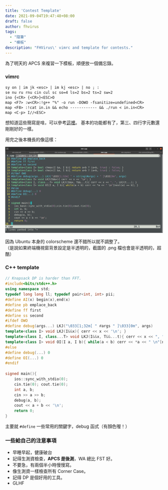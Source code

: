 ```yaml
---
title: 'Contest Template'
date: 2021-09-04T19:47:48+08:00
draft: false
author: fhvirus
tags:
  - "隨筆"
  - "模板"
description: "FHVirus\' vimrc and template for contests."
---
```


為了明天的 APCS 來複習一下模板，順便放一個備忘錄。

<!--more-->

### vimrc

```vim
sy on | im jk <esc> | im kj <esc> | no ; :
se nu ru rnu cin cul sc so=4 ls=2 bs=2 ts=2 sw=2
ino {<CR> {<CR>}<ESC>O
map <F7> :w<CR>:!g++ "%" -o run -DOWO -fsanitize=undefined<CR>
map <F8> :!cat in.in && echo ------------ && ./run < in.in<CR>
map <C-p> I//<ESC>
```

想知道這些簡寫是啥，可以參考[這裡](https://vimhelp.org/options.txt.html)。
基本的功能都有了，第三、四行字元數還剛剛好的一樣。

用完之後本機長的像這樣：

![screenshot](screenshot.png)

因為 Ubuntu 本身的 colorscheme 還不錯所以就不調整了。  
（是說如果終端機視窗背景設定是半透明的，截圖的 .png 檔也會是半透明的，超酷）

### C++ template

```cpp
// Knapsack DP is harder than FFT.
#include<bits/stdc++.h>
using namespace std;
typedef long long ll; typedef pair<int, int> pii;
#define AI(x) begin(x),end(x)
#define pb emplace_back
#define ff first
#define ss second
#ifdef OWO
#define debug(args...) LKJ("\033[1;32m[ " #args " ]\033[0m", args)
template<class I> void LKJ(I&&x){ cerr << x << '\n'; }
template<class I, class...T> void LKJ(I&&x, T&&...t){ cerr << x << ", ", LKJ(t...); }
template<class I> void OI(I a, I b){ while(a < b) cerr << *a << " \n"[next(a) == b], ++a; }
#else
#define debug(...) 0
#define OI(...) 0
#endif

signed main(){
	ios::sync_with_stdio(0);
	cin.tie(0); cout.tie(0);
	int a, b;
	cin >> a >> b;
	debug(a, b);
	cout << a + b << '\n';
	return 0;
}
```

主要就 `#define` 一些常用的關鍵字，debug 函式（有顏色喔！）

### 一些給自己的注意事項

- 早睡早起，健康破台
- 記得生測資檢查，**APCS 是後測**，WA 總比 FST 好。
- 不要急，有兩個半小時慢慢寫。
- 像生測資一樣檢查所有 Corner Case。
- 記得 DP 是個好用的工具。
- GLHF
